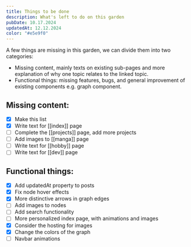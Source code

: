 ```yaml
---
title: Things to be done
description: What's left to do on this garden
pubDate: 10.17.2024
updatedAt: 12.12.2024
color: "#e5e9f0"
---
```

A few things are missing in this garden, we can divide them into two categories:
- Missing content, mainly texts on existing sub-pages and more explanation of why one topic relates to the linked topic.
- Functional things: missing features, bugs, and general improvement of existing components e.g. graph component.

## Missing content:
- [x] Make this list
- [x] Write text for [[index]] page
- [ ] Complete the [[projects]] page, add more projects
- [ ] Add images to [[manga]] page
- [ ] Write text for [[hobby]] page
- [ ] Write text for [[dev]] page

## Functional things:
- [x] Add updatedAt property to posts
- [x] Fix node hover effects
- [x] More distinctive arrows in graph edges
- [ ] Add images to nodes
- [ ] Add search functionality
- [ ] More personalized index page, with animations and images
- [x] Consider the hosting for images
- [x] Change the colors of the graph 
- [ ] Navbar animations